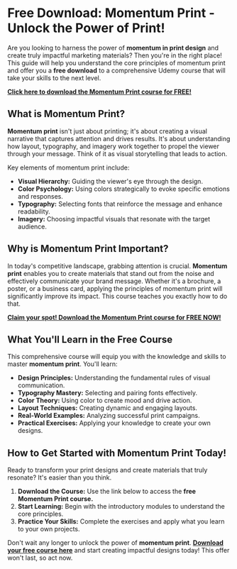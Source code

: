# Free Download: Momentum Print - Unlock the Power of Print!

Are you looking to harness the power of **momentum in print design** and create truly impactful marketing materials? Then you're in the right place! This guide will help you understand the core principles of momentum print and offer you a **free download** to a comprehensive Udemy course that will take your skills to the next level.

[**Click here to download the Momentum Print course for FREE!**](https://udemywork.com/momentum-print)

## What is Momentum Print?

**Momentum print** isn't just about printing; it's about creating a visual narrative that captures attention and drives results. It's about understanding how layout, typography, and imagery work together to propel the viewer through your message. Think of it as visual storytelling that leads to action.

Key elements of momentum print include:

*   **Visual Hierarchy:** Guiding the viewer's eye through the design.
*   **Color Psychology:** Using colors strategically to evoke specific emotions and responses.
*   **Typography:** Selecting fonts that reinforce the message and enhance readability.
*   **Imagery:** Choosing impactful visuals that resonate with the target audience.

## Why is Momentum Print Important?

In today's competitive landscape, grabbing attention is crucial. **Momentum print** enables you to create materials that stand out from the noise and effectively communicate your brand message. Whether it's a brochure, a poster, or a business card, applying the principles of momentum print will significantly improve its impact. This course teaches you exactly how to do that.

[**Claim your spot! Download the Momentum Print course for FREE NOW!**](https://udemywork.com/momentum-print)

## What You'll Learn in the Free Course

This comprehensive course will equip you with the knowledge and skills to master **momentum print**. You'll learn:

*   **Design Principles:** Understanding the fundamental rules of visual communication.
*   **Typography Mastery:** Selecting and pairing fonts effectively.
*   **Color Theory:** Using color to create mood and drive action.
*   **Layout Techniques:** Creating dynamic and engaging layouts.
*   **Real-World Examples:** Analyzing successful print campaigns.
*   **Practical Exercises:** Applying your knowledge to create your own designs.

## How to Get Started with Momentum Print Today!

Ready to transform your print designs and create materials that truly resonate? It's easier than you think.

1.  **Download the Course:** Use the link below to access the **free Momentum Print course.**
2.  **Start Learning:** Begin with the introductory modules to understand the core principles.
3.  **Practice Your Skills:** Complete the exercises and apply what you learn to your own projects.

Don't wait any longer to unlock the power of **momentum print**. [**Download your free course here**](https://udemywork.com/momentum-print) and start creating impactful designs today! This offer won't last, so act now.
